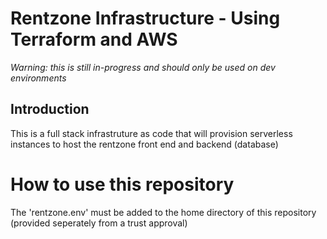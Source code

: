 # Rentzone Infrastructure - Using Terraform and AWS

*Warning: this is still in-progress and should only be used on dev environments*

## Introduction
This is a full stack infrastruture as code that will provision serverless instances to host the rentzone front end and backend (database)


# How to use this repository

The 'rentzone.env' must be added to the home directory of this repository (provided seperately from a trust approval)